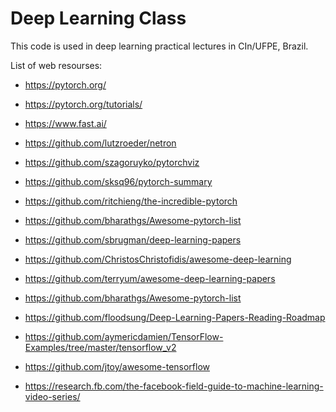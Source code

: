 # Deep Learning Class

This code is used in deep learning practical lectures in CIn/UFPE, Brazil.

List of web resourses:

* https://pytorch.org/

* https://pytorch.org/tutorials/

* https://www.fast.ai/

* https://github.com/lutzroeder/netron

* https://github.com/szagoruyko/pytorchviz

* https://github.com/sksq96/pytorch-summary

* https://github.com/ritchieng/the-incredible-pytorch

* https://github.com/bharathgs/Awesome-pytorch-list

* https://github.com/sbrugman/deep-learning-papers

* https://github.com/ChristosChristofidis/awesome-deep-learning

* https://github.com/terryum/awesome-deep-learning-papers

* https://github.com/bharathgs/Awesome-pytorch-list

* https://github.com/floodsung/Deep-Learning-Papers-Reading-Roadmap

* https://github.com/aymericdamien/TensorFlow-Examples/tree/master/tensorflow_v2

* https://github.com/jtoy/awesome-tensorflow

* https://research.fb.com/the-facebook-field-guide-to-machine-learning-video-series/
